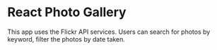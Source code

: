 # React Photo Gallery

This app uses the Flickr API services. Users can search for photos by keyword, filter the photos by date taken.



